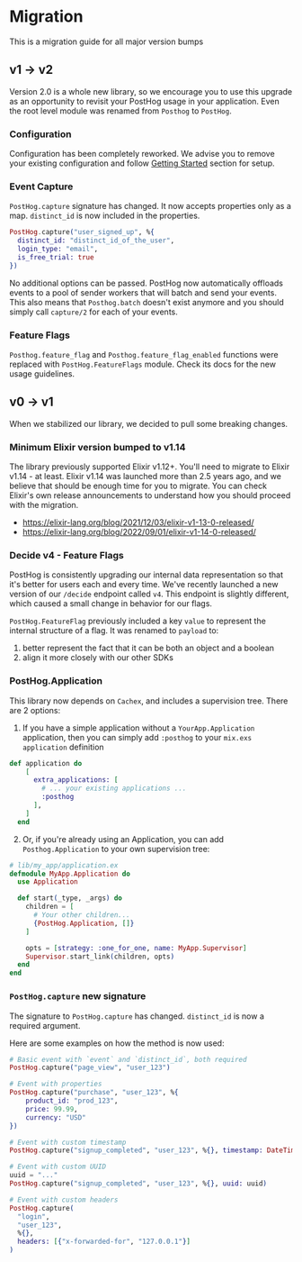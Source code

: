 # Migration

This is a migration guide for all major version bumps

## v1 -> v2

Version 2.0 is a whole new library, so we encourage you to use this upgrade as
an opportunity to revisit your PostHog usage in your application. Even the root
level module was renamed from `Posthog` to `PostHog`.

### Configuration

Configuration has been completely reworked. We advise you to remove your
existing configuration and follow [Getting Started](README.md#getting-started)
section for setup.

### Event Capture

`PostHog.capture` signature has changed. It now accepts properties only as a
map. `distinct_id` is now included in the properties.

```elixir
PostHog.capture("user_signed_up", %{
  distinct_id: "distinct_id_of_the_user",
  login_type: "email",
  is_free_trial: true
})
```

No additional options can be passed. PostHog now automatically offloads events to a
pool of sender workers that will batch and send your events. This also means
that `Posthog.batch` doesn't exist anymore and you should simply call `capture/2` for each of your events.

### Feature Flags

`Posthog.feature_flag` and `Posthog.feature_flag_enabled` functions were
replaced with `PostHog.FeatureFlags` module. Check its docs for the new usage
guidelines.

## v0 -> v1

When we stabilized our library, we decided to pull some breaking changes.

### Minimum Elixir version bumped to v1.14

The library previously supported Elixir v1.12+. You'll need to migrate to Elixir v1.14 - at least. Elixir v1.14 was launched more than 2.5 years ago, and we believe that should be enough time for you to migrate. You can check Elixir's own release announcements to understand how you should proceed with the migration.

- https://elixir-lang.org/blog/2021/12/03/elixir-v1-13-0-released/
- https://elixir-lang.org/blog/2022/09/01/elixir-v1-14-0-released/

### Decide v4 - Feature Flags

PostHog is consistently upgrading our internal data representation so that it's better for users each and every time. We've recently launched a new version of our `/decide` endpoint called `v4`. This endpoint is slightly different, which caused a small change in behavior for our flags.

`PostHog.FeatureFlag` previously included a key `value` to represent the internal structure of a flag. It was renamed to `payload` to:

1. better represent the fact that it can be both an object and a boolean
2. align it more closely with our other SDKs

### PostHog.Application

This library now depends on `Cachex`, and includes a supervision tree. There are 2 options:

1. If you have a simple application without a `YourApp.Application` application, then you can simply add `:posthog` to your `mix.exs` `application` definition

```elixir
def application do
    [
      extra_applications: [
        # ... your existing applications ...
        :posthog
      ],
    ]
  end
```

2. Or, if you're already using an Application, you can add `Posthog.Application` to your own supervision tree:

```elixir
# lib/my_app/application.ex
defmodule MyApp.Application do
  use Application

  def start(_type, _args) do
    children = [
      # Your other children...
      {PostHog.Application, []}
    ]

    opts = [strategy: :one_for_one, name: MyApp.Supervisor]
    Supervisor.start_link(children, opts)
  end
end
```

### `PostHog.capture` new signature

The signature to `PostHog.capture` has changed. `distinct_id` is now a required argument.

Here are some examples on how the method is now used:

```elixir
# Basic event with `event` and `distinct_id`, both required
PostHog.capture("page_view", "user_123")

# Event with properties
PostHog.capture("purchase", "user_123", %{
    product_id: "prod_123",
    price: 99.99,
    currency: "USD"
})

# Event with custom timestamp
PostHog.capture("signup_completed", "user_123", %{}, timestamp: DateTime.utc_now())

# Event with custom UUID
uuid = "..."
PostHog.capture("signup_completed", "user_123", %{}, uuid: uuid)

# Event with custom headers
PostHog.capture(
  "login",
  "user_123",
  %{},
  headers: [{"x-forwarded-for", "127.0.0.1"}]
)
```
